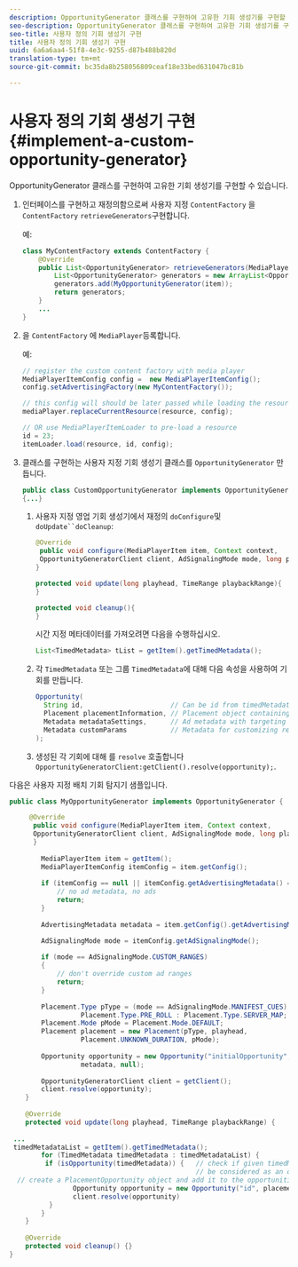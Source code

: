 ```yaml
---
description: OpportunityGenerator 클래스를 구현하여 고유한 기회 생성기를 구현할 수 있습니다.
seo-description: OpportunityGenerator 클래스를 구현하여 고유한 기회 생성기를 구현할 수 있습니다.
seo-title: 사용자 정의 기회 생성기 구현
title: 사용자 정의 기회 생성기 구현
uuid: 6a6a6aa4-51f8-4e3c-9255-d87b488b820d
translation-type: tm+mt
source-git-commit: bc35da8b258056809ceaf18e33bed631047bc81b

---
```



# 사용자 정의 기회 생성기 구현 {#implement-a-custom-opportunity-generator}

OpportunityGenerator 클래스를 구현하여 고유한 기회 생성기를 구현할 수 있습니다.

1. 인터페이스를 구현하고 재정의함으로써 사용자 지정 `ContentFactory` 을 `ContentFactory` `retrieveGenerators`구현합니다.

   예:

   ```java
   class MyContentFactory extends ContentFactory { 
       @Override 
       public List<OpportunityGenerator> retrieveGenerators(MediaPlayerItem item) { 
           List<OpportunityGenerator> generators = new ArrayList<OpportunityGenerator>(); 
           generators.add(MyOpportunityGenerator(item)); 
           return generators; 
       } 
       ... 
   }
   ```

1. 을 `ContentFactory` 에 `MediaPlayer`등록합니다.

   예:

   ```java
   // register the custom content factory with media player 
   MediaPlayerItemConfig config =  new MediaPlayerItemConfig(); 
   config.setAdvertisingFactory(new MyContentFactory()); 
   
   // this config will should be later passed while loading the resource 
   mediaPlayer.replaceCurrentResource(resource, config); 
   
   // OR use MediaPlayerItemLoader to pre-load a resource 
   id = 23; 
   itemLoader.load(resource, id, config);
   ```

1. 클래스를 구현하는 사용자 지정 기회 생성기 클래스를 `OpportunityGenerator` 만듭니다.

   ```java
   public class CustomOpportunityGenerator implements OpportunityGenerator  
   {...}
   ```

   1. 사용자 지정 영업 기회 생성기에서 재정의 `doConfigure`및 `doUpdate``doCleanup`:

      ```java
      @Override 
       public void configure(MediaPlayerItem item, Context context,  
       OpportunityGeneratorClient client, AdSignalingMode mode, long playhead, TimeRange playbackRange) { 
      } 
      
      protected void update(long playhead, TimeRange playbackRange){ 
      } 
      
      protected void cleanup(){ 
      }
      ```

      시간 지정 메타데이터를 가져오려면 다음을 수행하십시오.

      ```java
      List<TimedMetadata> tList = getItem().getTimedMetadata(); 
      ```

   1. 각 `TimedMetadata` 또는 그룹 `TimedMetadata`에 대해 다음 속성을 사용하여 기회를 만듭니다.

      ```java
      Opportunity( 
        String id,                      // Can be id from timedMetadata  
        Placement placementInformation, // Placement object containing Type, time, duration 
        Metadata metadataSettings,      // Ad metadata with targeting params sent to the ad provider 
        Metadata customParams           // Metadata for customizing resolving and/or tracking process. 
      ); 
      ```

   1. 생성된 각 기회에 대해 를 `resolve` 호출합니다 `OpportunityGeneratorClient:getClient().resolve(opportunity);`.

<!--<a id="example_7A46377EBE79458E87423EB95D0568D4"></a>-->

다음은 사용자 지정 배치 기회 탐지기 샘플입니다.

```java
public class MyOpportunityGenerator implements OpportunityGenerator {

     @Override 
      public void configure(MediaPlayerItem item, Context context,  
      OpportunityGeneratorClient client, AdSignalingMode mode, long playhead, TimeRange playbackRange) { 
      } 
 
        MediaPlayerItem item = getItem(); 
        MediaPlayerItemConfig itemConfig = item.getConfig(); 
 
        if (itemConfig == null || itemConfig.getAdvertisingMetadata() == null) { 
            // no ad metadata, no ads 
            return; 
        } 
 
        AdvertisingMetadata metadata = item.getConfig().getAdvertisingMetadata();

        AdSignalingMode mode = itemConfig.getAdSignalingMode(); 
 
        if (mode == AdSignalingMode.CUSTOM_RANGES) 
        { 
            // don't override custom ad ranges 
            return; 
        } 
 
        Placement.Type pType = (mode == AdSignalingMode.MANIFEST_CUES) ?  
                  Placement.Type.PRE_ROLL : Placement.Type.SERVER_MAP; 
        Placement.Mode pMode = Placement.Mode.DEFAULT; 
        Placement placement = new Placement(pType, playhead,  
                  Placement.UNKNOWN_DURATION, pMode); 
 
        Opportunity opportunity = new Opportunity("initialOpportunity", placement,  
                  metadata, null); 
 
        OpportunityGeneratorClient client = getClient(); 
        client.resolve(opportunity); 
    } 
 
    @Override 
    protected void update(long playhead, TimeRange playbackRange) { 
 
 ... 
 timedMetadataList = getItem().getTimedMetadata(); 
        for (TimedMetadata timedMetadata : timedMetadataList) { 
         if (isOpportunity(timedMetadata)) {   // check if given timedMetadata should  
                                               // be considered as an opportunity 
  // create a PlacementOpportunity object and add it to the opportunities list 
                Opportunity opportunity = new Opportunity("id", placement, metadata, null); 
                client.resolve(opportunity) 
          } 
        } 
    } 
 
    @Override 
    protected void cleanup() {} 
}
```
